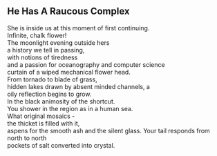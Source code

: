He Has A Raucous Complex
------------------------
She is inside us at this moment of first continuing.  
Infinite, chalk flower!  
The moonlight evening outside hers  
a history we tell in passing,  
with notions of tiredness  
and a passion for oceanography and computer science  
curtain of a wiped mechanical flower head.  
From tornado to blade of grass,  
hidden lakes drawn by absent minded channels, a  
oily reflection begins to grow.  
In the black animosity of the shortcut.  
You shower in the region as in a human sea.  
What original mosaics -  
the thicket is filled with it,  
aspens for the smooth ash and the silent glass. Your tail responds from north to north  
pockets of salt converted into crystal.  
